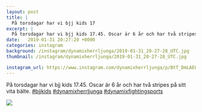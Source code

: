 ```yaml
---
layout: post
title: |
  På torsdagar har vi bjj kids 17
excerpt: |
  På torsdagar har vi bjj kids 17.45. Oscar är 6 år och har två stripes på sitt vita bälte.   
date:   2019-01-31 20:27:28 +0000
categories: instagram
background: /instagram/dynamixherrljunga/2019-01-31_20-27-28_UTC.jpg
thumbnail: /instagram/dynamixherrljunga/2019-01-31_20-27-28_UTC.jpg

instagram_url: https://www.instagram.com/dynamixherrljunga/p/BtT_DmLAE6e
---
```

På torsdagar har vi bjj kids 17.45. Oscar är 6 år och har två stripes på sitt vita bälte. [#bjjkids](https://www.instagram.com/explore/tags/bjjkids/) [#dynamixherrljunga](https://www.instagram.com/explore/tags/dynamixherrljunga/) [#dynamixfightingsports](https://www.instagram.com/explore/tags/dynamixfightingsports/)



<img src='/www-dynamix-herrljunga/instagram/dynamixherrljunga/2019-01-31_20-27-28_UTC.jpg' class='img-fluid' />
